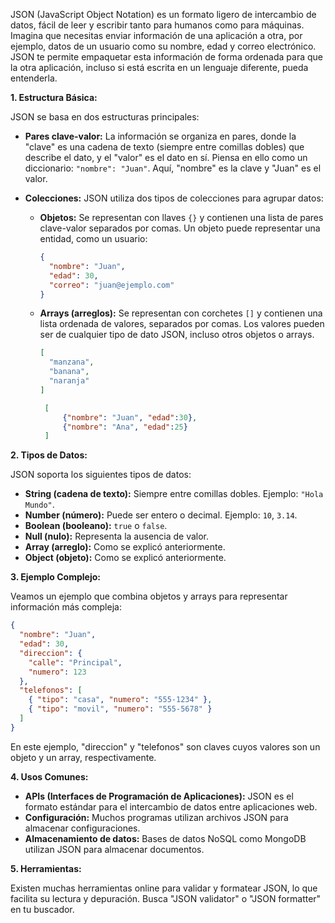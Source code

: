 JSON (JavaScript Object Notation) es un formato ligero de intercambio de datos, fácil de leer y escribir tanto para humanos como para máquinas. Imagina que necesitas enviar información de una aplicación a otra, por ejemplo, datos de un usuario como su nombre, edad y correo electrónico. JSON te permite empaquetar esta información de forma ordenada para que la otra aplicación, incluso si está escrita en un lenguaje diferente, pueda entenderla.

**1. Estructura Básica:**

JSON se basa en dos estructuras principales:

- **Pares clave-valor:** La información se organiza en pares, donde la "clave" es una cadena de texto (siempre entre comillas dobles) que describe el dato, y el "valor" es el dato en sí. Piensa en ello como un diccionario: `"nombre": "Juan"`. Aquí, "nombre" es la clave y "Juan" es el valor.

- **Colecciones:** JSON utiliza dos tipos de colecciones para agrupar datos:

  - **Objetos:** Se representan con llaves `{}` y contienen una lista de pares clave-valor separados por comas. Un objeto puede representar una entidad, como un usuario:

    ```json
    {
      "nombre": "Juan",
      "edad": 30,
      "correo": "juan@ejemplo.com"
    }
    ```

  - **Arrays (arreglos):** Se representan con corchetes `[]` y contienen una lista ordenada de valores, separados por comas. Los valores pueden ser de cualquier tipo de dato JSON, incluso otros objetos o arrays.

    ```json
    [
      "manzana",
      "banana",
      "naranja"
    ]

     [
         {"nombre": "Juan", "edad":30},
         {"nombre": "Ana", "edad":25}
     ]


    ```

**2. Tipos de Datos:**

JSON soporta los siguientes tipos de datos:

- **String (cadena de texto):** Siempre entre comillas dobles. Ejemplo: `"Hola Mundo"`.
- **Number (número):** Puede ser entero o decimal. Ejemplo: `10`, `3.14`.
- **Boolean (booleano):** `true` o `false`.
- **Null (nulo):** Representa la ausencia de valor.
- **Array (arreglo):** Como se explicó anteriormente.
- **Object (objeto):** Como se explicó anteriormente.

**3. Ejemplo Complejo:**

Veamos un ejemplo que combina objetos y arrays para representar información más compleja:

```json
{
  "nombre": "Juan",
  "edad": 30,
  "direccion": {
    "calle": "Principal",
    "numero": 123
  },
  "telefonos": [
    { "tipo": "casa", "numero": "555-1234" },
    { "tipo": "movil", "numero": "555-5678" }
  ]
}
```

En este ejemplo, "direccion" y "telefonos" son claves cuyos valores son un objeto y un array, respectivamente.

**4. Usos Comunes:**

- **APIs (Interfaces de Programación de Aplicaciones):** JSON es el formato estándar para el intercambio de datos entre aplicaciones web.
- **Configuración:** Muchos programas utilizan archivos JSON para almacenar configuraciones.
- **Almacenamiento de datos:** Bases de datos NoSQL como MongoDB utilizan JSON para almacenar documentos.

**5. Herramientas:**

Existen muchas herramientas online para validar y formatear JSON, lo que facilita su lectura y depuración. Busca "JSON validator" o "JSON formatter" en tu buscador.
